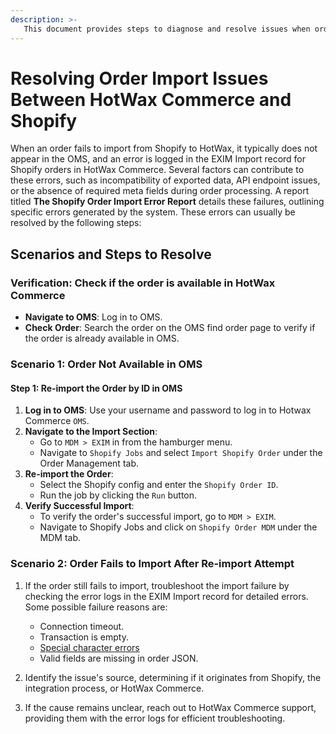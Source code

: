 ```yaml
---
description: >-
   This document provides steps to diagnose and resolve issues when orders fail to transfer from Shopify to HotWax Commerce (OMS).
---
```


# Resolving Order Import Issues Between HotWax Commerce and Shopify

When an order fails to import from Shopify to HotWax, it typically does not appear in the OMS, and an error is logged in the EXIM Import record for Shopify orders in HotWax Commerce. Several factors can contribute to these errors, such as incompatibility of exported data, API endpoint issues, or the absence of required meta fields during order processing. A report titled **The Shopify Order Import Error Report** details these failures, outlining specific errors generated by the system. These errors can usually be resolved by the following steps:

## Scenarios and Steps to Resolve

### Verification: Check if the order is available in HotWax Commerce
- **Navigate to OMS**: Log in to OMS.
- **Check Order**: Search the order on the OMS find order page to verify if the order is already available in OMS.

### Scenario 1: Order Not Available in OMS

#### Step 1: Re-import the Order by ID in OMS
1. **Log in to OMS**: Use your username and password to log in to Hotwax Commerce `OMS`.
2. **Navigate to the Import Section**:
   - Go to `MDM > EXIM` in from the hamburger menu.
   - Navigate to `Shopify Jobs` and select `Import Shopify Order` under the Order Management tab.
3. **Re-import the Order**:
   - Select the Shopify config and enter the `Shopify Order ID`.
   - Run the job by clicking the `Run` button.
4. **Verify Successful Import**:
   - To verify the order's successful import, go to `MDM > EXIM`.
   - Navigate to Shopify Jobs and click on `Shopify Order MDM` under the MDM tab.

### Scenario 2: Order Fails to Import After Re-import Attempt

1. If the order still fails to import, troubleshoot the import failure by checking the error logs in the EXIM Import record for detailed errors. Some possible failure reasons are:
    - Connection timeout.
    - Transaction is empty.
    - [Special character errors](troubleshooting/order-import.md)
    - Valid fields are missing in order JSON.

2. Identify the issue's source, determining if it originates from Shopify, the integration process, or HotWax Commerce.
3. If the cause remains unclear, reach out to HotWax Commerce support, providing them with the error logs for efficient troubleshooting.
